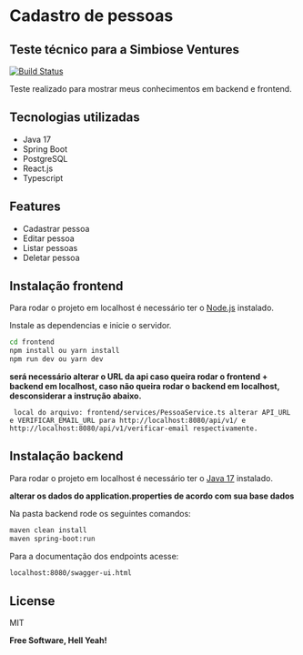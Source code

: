 # Cadastro de pessoas
## Teste técnico para a Simbiose Ventures


[![Build Status](https://travis-ci.org/joemccann/dillinger.svg?branch=master)](https://travis-ci.org/joemccann/dillinger)

Teste realizado para mostrar meus conhecimentos em backend e frontend.

## Tecnologias utilizadas
- Java 17
- Spring Boot
- PostgreSQL
- React.js
- Typescript

## Features

- Cadastrar pessoa
- Editar pessoa
- Listar pessoas
- Deletar pessoa

## Instalação frontend

Para rodar o projeto em localhost é necessário ter o [Node.js](https://nodejs.org/) instalado.

Instale as dependencias e inicie o servidor.

```sh
cd frontend
npm install ou yarn install
npm run dev ou yarn dev
```
**será necessário alterar o URL da api caso queira rodar o frontend + backend em localhost, caso não queira rodar o backend em localhost, desconsiderar a instrução abaixo.**

`` 
local do arquivo: frontend/services/PessoaService.ts
alterar API_URL e VERIFICAR_EMAIL_URL para http://localhost:8080/api/v1/ e http://localhost:8080/api/v1/verificar-email respectivamente.
`` 

## Instalação backend
Para rodar o projeto em localhost é necessário ter o [Java 17](https://www.oracle.com/java/technologies/javase/jdk17-archive-downloads.html) instalado.

**alterar os dados do application.properties de acordo com sua base dados**

Na pasta backend rode os seguintes comandos:
```sh
maven clean install
maven spring-boot:run
```

Para a documentação dos endpoints acesse: 
```sh
localhost:8080/swagger-ui.html
```

## License

MIT

**Free Software, Hell Yeah!**
